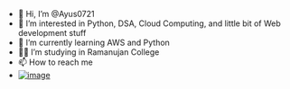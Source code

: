- 👋 Hi, I’m @Ayus0721
- 👀 I’m interested in Python, DSA, Cloud Computing, and little bit of Web development stuff
- 🌱 I’m currently learning AWS and Python
- 👨‍🎓 I’m studying in Ramanujan College
- 📫 How to reach me
-
  [![image](https://github.com/Ayus0721/Ayus0721/assets/147092631/4e71fb40-92d7-456b-82b6-59e87fd5805a)](https://www.instagram.com/ayush_210305/)

<!---
Ayus0721/Ayus0721 is a ✨ special ✨ repository because its `README.md` (this file) appears on your GitHub profile.
You can click the Preview link to take a look at your changes.
--->
